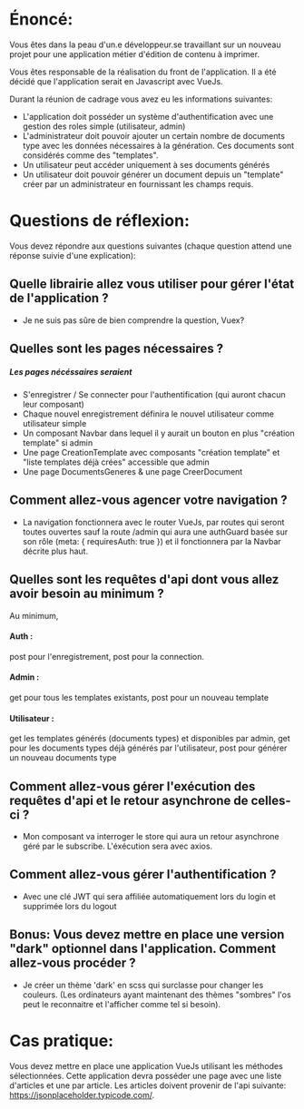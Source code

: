 # Énoncé:

Vous êtes dans la peau d'un.e développeur.se travaillant sur un nouveau projet pour une application métier d'édition de contenu à imprimer.

Vous êtes responsable de la réalisation du front de l'application. Il a été décidé que l'application serait en Javascript avec VueJs.

Durant la réunion de cadrage vous avez eu les informations suivantes:

- L'application doit posséder un système d'authentification avec une gestion des roles simple (utilisateur, admin)
- L'administrateur doit pouvoir ajouter un certain nombre de documents type avec les données nécessaires à la génération. Ces documents sont considérés comme des "templates".
- Un utilisateur peut accéder uniquement à ses documents générés
- Un utilisateur doit pouvoir générer un document depuis un "template" créer par un administrateur en fournissant les champs requis.

# Questions de réflexion:

Vous devez répondre aux questions suivantes (chaque question attend une réponse suivie d'une explication):

## Quelle librairie allez vous utiliser pour gérer l'état de l'application ?

- Je ne suis pas sûre de bien comprendre la question, Vuex?

## Quelles sont les pages nécessaires ?

##### Les pages nécéssaires seraient

- S'enregistrer / Se connecter pour l'authentification (qui auront chacun leur composant)
- Chaque nouvel enregistrement définira le nouvel utilisateur comme utilisateur simple
- Un composant Navbar dans lequel il y aurait un bouton en plus "création template" si admin
- Une page CreationTemplate avec composants "création template" et "liste templates déjà crées" accessible que admin
- Une page DocumentsGeneres & une page CreerDocument

## Comment allez-vous agencer votre navigation ?

- La navigation fonctionnera avec le router VueJs, par routes qui seront toutes ouvertes sauf la route /admin qui aura une authGuard basée sur son rôle (meta: { requiresAuth: true }) et il fonctionnera par la Navbar décrite plus haut.

## Quelles sont les requêtes d'api dont vous allez avoir besoin au minimum ?

Au minimum,

#### Auth :

post pour l'enregistrement,
post pour la connection.

#### Admin :

get pour tous les templates existants,
post pour un nouveau template

#### Utilisateur :

get les templates générés (documents types) et disponibles par admin,
get pour les documents types déjà générés par l'utilisateur,
post pour générer un nouveau documents type

## Comment allez-vous gérer l'exécution des requêtes d'api et le retour asynchrone de celles-ci ?

- Mon composant va interroger le store qui aura un retour asynchrone géré par le subscribe. L'éxécution sera avec axios.

## Comment allez-vous gérer l'authentification ?

- Avec une clé JWT qui sera affiliée automatiquement lors du login et supprimée lors du logout

## Bonus: Vous devez mettre en place une version "dark" optionnel dans l'application. Comment allez-vous procéder ?

- Je créer un thème 'dark' en scss qui surclasse pour changer les couleurs. (Les ordinateurs ayant maintenant des thèmes "sombres" l'os peut le reconnaitre et l'afficher comme tel si besoin).

# Cas pratique:

Vous devez mettre en place une application VueJs utilisant les méthodes sélectionnées. Cette application devra posséder une page avec une liste d'articles et une par article. Les articles doivent provenir de l'api suivante: https://jsonplaceholder.typicode.com/.

